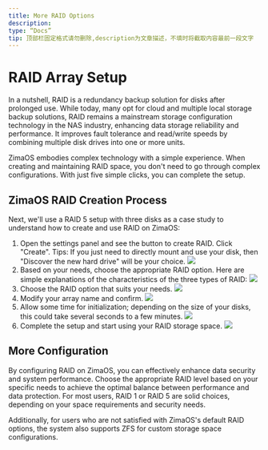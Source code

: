 ```yaml
---
title: More RAID Options
description:
type: “Docs”
tip: 顶部栏固定格式请勿删除,description为文章描述，不填时将截取内容最前一段文字
---
```

# RAID Array Setup
In a nutshell, RAID is a redundancy backup solution for disks after prolonged use. While today, many opt for cloud and multiple local storage backup solutions, RAID remains a mainstream storage configuration technology in the NAS industry, enhancing data storage reliability and performance. It improves fault tolerance and read/write speeds by combining multiple disk drives into one or more units.

ZimaOS embodies complex technology with a simple experience. When creating and maintaining RAID space, you don't need to go through complex configurations. With just five simple clicks, you can complete the setup.

## ZimaOS RAID Creation Process
Next, we'll use a RAID 5 setup with three disks as a case study to understand how to create and use RAID on ZimaOS:
1. Open the settings panel and see the button to create RAID. Click "Create".
Tips: If you just need to directly mount and use your disk, then "Discover the new hard drive" will be your choice.
![](https://manage.icewhale.io/api/static/docs/1727161448346_image.png)
2. Based on your needs, choose the appropriate RAID option. Here are simple explanations of the characteristics of the three types of RAID:
![](https://manage.icewhale.io/api/static/docs/1727161467120_image.png)
3. Choose the RAID option that suits your needs.
![](https://manage.icewhale.io/api/static/docs/1727161792442_image.png)
4. Modify your array name and confirm.
![](https://manage.icewhale.io/api/static/docs/1727161810070_image.png)
5. Allow some time for initialization; depending on the size of your disks, this could take several seconds to a few minutes.
![](https://manage.icewhale.io/api/static/docs/1727161825483_image.png)
6. Complete the setup and start using your RAID storage space.
![](https://manage.icewhale.io/api/static/docs/1727161840983_image.png)
## More Configuration

By configuring RAID on ZimaOS, you can effectively enhance data security and system performance. Choose the appropriate RAID level based on your specific needs to achieve the optimal balance between performance and data protection. For most users, RAID 1 or RAID 5 are solid choices, depending on your space requirements and security needs.

Additionally, for users who are not satisfied with ZimaOS's default RAID options, the system also supports ZFS for custom storage space configurations.
